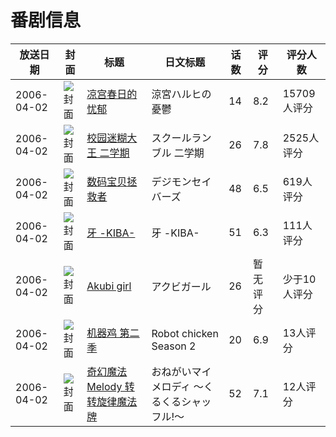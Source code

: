 # 番剧信息

|放送日期|封面|标题|日文标题|话数|评分|评分人数|
|---|---|---|---|---|---|---|
|2006-04-02|![封面](https://lain.bgm.tv/pic/cover/c/21/8a/485_Et062.jpg)|[凉宫春日的忧郁](https://bangumi.tv/subject/485)|涼宮ハルヒの憂鬱|14|8.2|15709人评分|
|2006-04-02|![封面](https://lain.bgm.tv/pic/cover/c/dc/5d/1878_bO9qG.jpg)|[校园迷糊大王 二学期](https://bangumi.tv/subject/1878)|スクールランブル 二学期|26|7.8|2525人评分|
|2006-04-02|![封面](https://lain.bgm.tv/pic/cover/c/fb/26/3132_pKo8N.jpg)|[数码宝贝拯救者](https://bangumi.tv/subject/3132)|デジモンセイバーズ|48|6.5|619人评分|
|2006-04-02|![封面](https://lain.bgm.tv/pic/cover/c/e3/20/9426_rI991.jpg)|[牙 -KIBA-](https://bangumi.tv/subject/9426)|牙 -KIBA-|51|6.3|111人评分|
|2006-04-02|![封面](https://lain.bgm.tv/pic/cover/c/7b/1e/106293_f0z8r.jpg)|[Akubi girl](https://bangumi.tv/subject/106293)|アクビガール|26|暂无评分|少于10人评分|
|2006-04-02|![封面](https://lain.bgm.tv/pic/cover/c/c1/56/129942_444N1.jpg)|[机器鸡 第二季](https://bangumi.tv/subject/129942)|Robot chicken Season 2|20|6.9|13人评分|
|2006-04-02|![封面](https://lain.bgm.tv/pic/cover/c/df/cb/192006_NDLpN.jpg)|[奇幻魔法Melody 转转旋律魔法牌](https://bangumi.tv/subject/192006)|おねがいマイメロディ 〜くるくるシャッフル!〜|52|7.1|12人评分|

